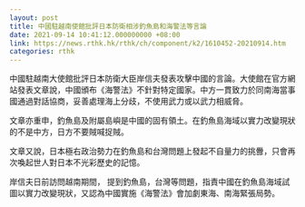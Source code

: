 ```yaml
---
layout: post
title: 中國駐越南使館批評日本防衛相涉釣魚島和海警法等言論
date: 2021-09-14 10:41:12.000000000 +08:00
link: https://news.rthk.hk/rthk/ch/component/k2/1610452-20210914.htm
categories: rthk
---
```


中國駐越南大使館批評日本防衛大臣岸信夫發表攻擊中國的言論。大使館在官方網站發表文章說，中國頒布《海警法》不針對特定國家。中方一貫致力於同南海當事國通過對話協商，妥善處理海上分歧，不使用武力或以武力相威脅。

文章亦重申，釣魚島及附屬島嶼是中國的固有領土。在釣魚島海域以實力改變現狀的不是中方，日方不要賊喊捉賊。

文章又說，日本極右政治勢力在釣魚島和台灣問題上發起不自量力的挑釁，只會再次喚起世人對日本不光彩歷史的記憶。

岸信夫日前訪問越南期間， 提到釣魚島，台灣等問題，指責中國在釣魚島海域試圖以實力改變現狀，又認為中國實施《海警法》會加劇東海、南海緊張局勢。
